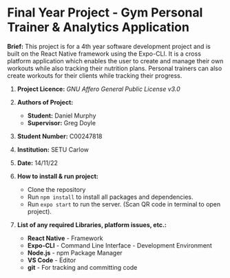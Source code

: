 # Final Year Project - Gym Personal Trainer & Analytics Application

**Brief:** This project is for a 4th year software development project and is built on the React Native framework using the Expo-CLI. It is a cross platform application which enables the user to create and manage their own workouts while also tracking their nutrition plans. Personal trainers can also create workouts for their clients while tracking their progress.

1. **Project Licence:** _GNU Affero General Public License v3.0_
2. **Authors of Project:**
   - **Student:** Daniel Murphy
   - **Supervisor:** Greg Doyle
3. **Student Number:** C00247818
4. **Institution:** SETU Carlow
5. **Date:** 14/11/22

6. **How to install & run project:**
   - Clone the repository
   - Run `npm install` to install all packages and dependencies.
   - Run `expo start` to run the server. (Scan QR code in terminal to open project).

7. **List of any required Libraries, platform issues, etc.:**
   - **React Native** - Framework
   - **Expo-CLI** - Command Line Interface - Development Environment
   - **Node.js** - npm Package Manager
   - **VS Code** - Editor
   - **git** - For tracking and committing code
